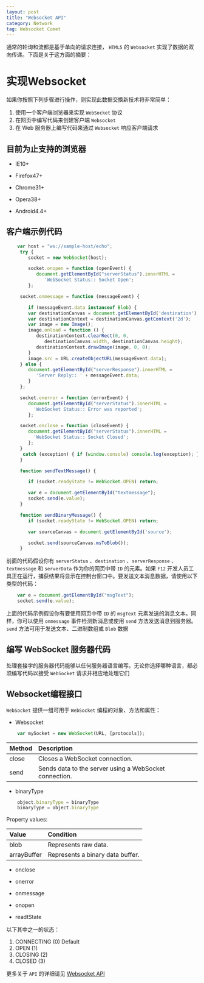 ```yaml
---
layout: post
title: "Websocket API"
category: Network
tag: Websocket Comet
---
```


通常的轮询和流都是基于单向的请求连接， `HTML5` 的 `Websocket` 实现了数据的双向传递。下面是关于这方面的摘要：

# 实现Websocket

如果你按照下列步骤进行操作，则实现此数据交换新技术将非常简单：

1.  使用一个客户端浏览器来实现 `WebSocket` 协议
2.  在网页中编写代码来创建客户端 `Websocket`
3.  在 Web 服务器上编写代码来通过 `Websocket` 响应客户端请求

## 目前为止支持的浏览器

* IE10+

* Firefox47+

* Chrome31+

* Opera38+

* Android4.4+


## 客户端示例代码

```js
    var host = "ws://sample-host/echo";
     try {
        socket = new WebSocket(host);

        socket.onopen = function (openEvent) {
           document.getElementById("serverStatus").innerHTML = 
              'WebSocket Status:: Socket Open';
        };

     socket.onmessage = function (messageEvent) {

        if (messageEvent.data instanceof Blob) {
        var destinationCanvas = document.getElementById('destination');
        var destinationContext = destinationCanvas.getContext('2d');
        var image = new Image();
        image.onload = function () {
           destinationContext.clearRect(0, 0, 
              destinationCanvas.width, destinationCanvas.height);
           destinationContext.drawImage(image, 0, 0);
        }
        image.src = URL.createObjectURL(messageEvent.data);
     } else {
        document.getElementById("serverResponse").innerHTML = 
           'Server Reply:: ' + messageEvent.data;
        }
     };

     socket.onerror = function (errorEvent) {
        document.getElementById("serverStatus").innerHTML = 
          'WebSocket Status:: Error was reported';
        };

     socket.onclose = function (closeEvent) {
        document.getElementById("serverStatus").innerHTML = 
          'WebSocket Status:: Socket Closed';
        };
     }
      catch (exception) { if (window.console) console.log(exception); }
     }

     function sendTextMessage() {

        if (socket.readyState != WebSocket.OPEN) return;

        var e = document.getElementById("textmessage");
        socket.send(e.value);
     }

     function sendBinaryMessage() {
        if (socket.readyState != WebSocket.OPEN) return;

        var sourceCanvas = document.getElementById('source');

        socket.send(sourceCanvas.msToBlob());
     }   
```

前面的代码假设你有 `serverStatus` 、`destination` 、`serverResponse` 、`textmessage` 和 `serverData` 作为你的网页中带 `ID` 的元素。如果 `F12` 开发人员工具正在运行，捕获结果将显示在控制台窗口中。要发送文本消息数据，请使用以下类型的代码：

```js
    var e = document.getElementById("msgText");
    socket.send(e.value);
```

上面的代码示例假设你有要使用网页中带 `ID` 的 `msgText` 元素发送的消息文本。同样，你可以使用 `onmessage` 事件检测新消息或使用 `send` 方法发送消息到服务器。`send` 方法可用于发送文本、二进制数组或 `Blob` 数据

## 编写 WebSocket 服务器代码

处理套接字的服务器代码能够以任何服务器语言编写。无论你选择哪种语言，都必须编写代码以接受 `WebSocket` 请求并相应地处理它们

## Websocket编程接口

`WebSocket` 提供一组可用于 `WebSocket` 编程的对象、方法和属性：

* Websocket

```js
    var mySocket = new WebSocket(URL, [protocols]);
```

|Method|Description|
|:-----|:----------|
|close|Closes a WebSocket connection.|
|send|Sends data to the server using a WebSocket connection.|

* binaryType

```js
    object.binaryType = binaryType
    binaryType = object.binaryType
```

Property values:

|Value|Condition|
|:----|:--------|
|blob|Represents raw data.|
|arrayBuffer|Represents a binary data buffer.|

* onclose 

* onerror

* onmessage

* onopen

* readtState

以下其中之一的状态：

1. CONNECTING (0) Default
2. OPEN (1)
3. CLOSING (2)
4. CLOSED (3)

更多关于 `API` 的详细请见 [Websocket API](https://msdn.microsoft.com/library/hh673567)



